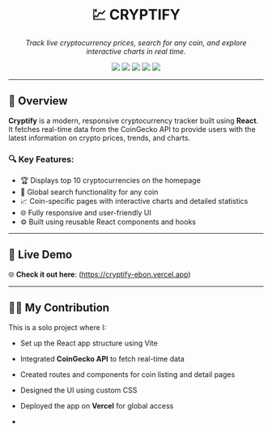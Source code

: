 <h1 align="center">💹 CRYPTIFY</h1>
<p align="center"><em>Track live cryptocurrency prices, search for any coin, and explore interactive charts in real time.</em></p>

<p align="center">
  <img src="https://img.shields.io/badge/React-20232A?style=for-the-badge&logo=react&logoColor=61DAFB" />
  <img src="https://img.shields.io/badge/JavaScript-F7DF1E?style=for-the-badge&logo=javascript&logoColor=black" />
  <img src="https://img.shields.io/badge/CSS-264de4?style=for-the-badge&logo=css3&logoColor=white" />
  <img src="https://img.shields.io/badge/CoinGecko%20API-28a745?style=for-the-badge" />
  <img src="https://img.shields.io/badge/Vercel-000000?style=for-the-badge&logo=vercel&logoColor=white" />
</p>


---

## 📜 Overview

**Cryptify** is a modern, responsive cryptocurrency tracker built using **React**. It fetches real-time data from the CoinGecko API to provide users with the latest information on crypto prices, trends, and charts.

### 🔍 Key Features:
- 🏆 Displays top 10 cryptocurrencies on the homepage
- 🔎 Global search functionality for any coin
- 📈 Coin-specific pages with interactive charts and detailed statistics
- 🌐 Fully responsive and user-friendly UI
- ⚙️ Built using reusable React components and hooks

---

## 🔗 Live Demo

🌐 **Check it out here**: (https://cryptify-ebon.vercel.app)


---

## 👨‍💻 My Contribution

This is a solo project where I:
- Set up the React app structure using Vite
- Integrated **CoinGecko API** to fetch real-time data
- Created routes and components for coin listing and detail pages
- Designed the UI using custom CSS 
- Deployed the app on **Vercel** for global access

- 


